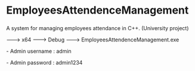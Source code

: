 # EmployeesAttendenceManagement


###

<p align="left"> A system for managing employees attendance in C++. (University project)</p>
<p align="left"> ---> x64 ---> Debug ---> EmployeesAttendenceManagement.exe
<p align="left">- Admin username :  admin</p>
<p align="left">- Admin password :  admin1234</p>
